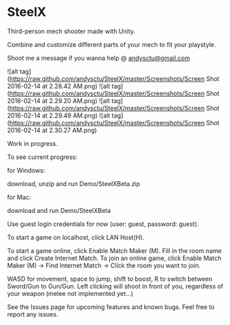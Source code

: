 # SteelX

Third-person mech shooter made with Unity.

Combine and customize different parts of your mech to fit your playstyle. 

Shoot me a message if you wanna help @ andysctu@gmail.com

![alt tag](https://raw.github.com/andysctu/SteelX/master/Screenshots/Screen Shot 2016-02-14 at 2.28.42 AM.png)
![alt tag](https://raw.github.com/andysctu/SteelX/master/Screenshots/Screen Shot 2016-02-14 at 2.29.20 AM.png)
![alt tag](https://raw.github.com/andysctu/SteelX/master/Screenshots/Screen Shot 2016-02-14 at 2.29.49 AM.png)
![alt tag](https://raw.github.com/andysctu/SteelX/master/Screenshots/Screen Shot 2016-02-14 at 2.30.27 AM.png)

Work in progress.

To see current progress:

for Windows:

download, unzip and run Demo/SteelXBeta.zip

for Mac:

download and run Demo/SteelXBeta

Use guest login credentials for now (user: guest, password: guest).

To start a game on localhost, click LAN Host(H). 

To start a game online, click Enable Match Maker (M). Fill in the room name and click Create Internet Match.
To join an online game, click Enable Match Maker (M) -> Find Internet Match -> Click the room you want to join.

WASD for movement, space to jump, shift to boost, R to switch between Sword/Gun to Gun/Gun.
Left clicking will shoot in front of you, regardless of your weapon (melee not implemented yet...)

See the Issues page for upcoming features and known bugs. Feel free to report any issues.

